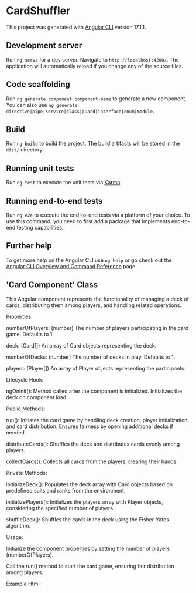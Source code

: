 # CardShuffler

This project was generated with [Angular CLI](https://github.com/angular/angular-cli) version 17.1.1.

## Development server

Run `ng serve` for a dev server. Navigate to `http://localhost:4200/`. The application will automatically reload if you change any of the source files.

## Code scaffolding

Run `ng generate component component-name` to generate a new component. You can also use `ng generate directive|pipe|service|class|guard|interface|enum|module`.

## Build

Run `ng build` to build the project. The build artifacts will be stored in the `dist/` directory.

## Running unit tests

Run `ng test` to execute the unit tests via [Karma](https://karma-runner.github.io).

## Running end-to-end tests

Run `ng e2e` to execute the end-to-end tests via a platform of your choice. To use this command, you need to first add a package that implements end-to-end testing capabilities.

## Further help

To get more help on the Angular CLI use `ng help` or go check out the [Angular CLI Overview and Command Reference](https://angular.io/cli) page.

## 'Card Component' Class

This Angular component represents the functionality of managing a deck of cards, distributing them among players, and handling related operations.


Properties:

numberOfPlayers: (number) The number of players participating in the card game. Defaults to 1.

deck: (Card[]) An array of Card objects representing the deck.

numberOfDecks: (number) The number of decks in play. Defaults to 1.

players: (Player[]) An array of Player objects representing the participants.


Lifecycle Hook:

ngOnInit(): Method called after the component is initialized. Initializes the deck on component load.


Public Methods:

run(): Initiates the card game by handling deck creation, player initialization, and card distribution. Ensures fairness by opening additional decks if needed.

distributeCards(): Shuffles the deck and distributes cards evenly among players.

collectCards(): Collects all cards from the players, clearing their hands.



Private Methods:

initializeDeck(): Populates the deck array with Card objects based on predefined suits and ranks from the environment.

initializePlayers(): Initializes the players array with Player objects, considering the specified number of players.

shuffleDeck(): Shuffles the cards in the deck using the Fisher-Yates algorithm.



Usage:

Initialize the component properties by setting the number of players (numberOfPlayers).

Call the run() method to start the card game, ensuring fair distribution among players.



Example Html:


<!-- app-card component usage in an Angular template -->
<app-card></app-card>

